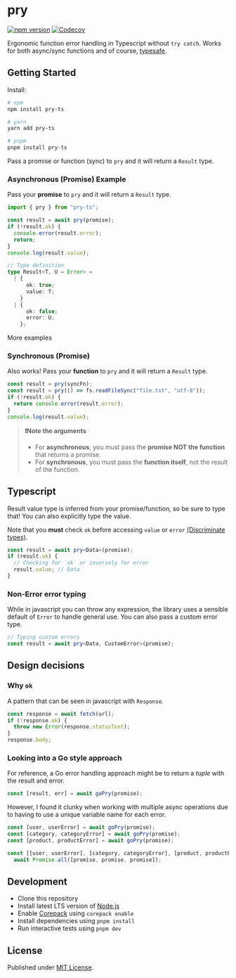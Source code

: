 # pry

[![npm version][npm-version-src]][npm-version-href]
[![Codecov][codecov-src]][codecov-href]

Ergonomic function error handling in Typescript without `try catch`. Works for both async/sync functions and of course, [typesafe](#typescript).

## Getting Started

Install:

```sh
# npm
npm install pry-ts

# yarn
yarn add pry-ts

# pnpm
pnpm install pry-ts
```

Pass a promise or function (sync) to `pry` and it will return a `Result` type.

### Asynchronous (Promise) Example

Pass your **promise** to `pry` and it will return a `Result` type.

```typescript
import { pry } from "pry-ts";

const result = await pry(promise);
if (!result.ok) {
  console.error(result.error);
  return;
}
console.log(result.value);

// Type definition
type Result<T, U = Error> =
  | {
      ok: true;
      value: T;
    }
  | {
      ok: false;
      error: U;
    };
```

More examples

### Synchronous (Promise)

Also works! Pass your **function** to `pry` and it will return a `Result` type.

```typescript
const result = pry(syncFn);
const result = pry(() => fs.readFileSync("file.txt", "utf-8"));
if (!result.ok) {
  return console.error(result.error);
}
console.log(result.value);
```

> **❗️Note the arguments**
>
> - For **asynchronous**, you must pass the **promise NOT the function** that returns a promise.
> - For **synchronous**, you must pass the **function itself**, not the result of the function.

## Typescript

Result value type is inferred from your promise/function, so be sure to type that! You can also explicitly type the value.

Note that you **must** check `ok` before accessing `value` or `error` [(Discriminate types)](https://www.typescriptlang.org/play#example/discriminate-types).

```typescript
const result = await pry<Data>(promise);
if (result.ok) {
  // Checking for `ok` or inversely for error
  result.value; // Data
}
```

### Non-Error error typing

While in javascript you can throw any expression, the library uses a sensible default of `Error` to handle general use. You can also pass a custom error type.

```typescript
// Typing custom errors
const result = await pry<Data, CustomError>(promise);
```

## Design decisions

### Why `ok`

A pattern that can be seen in javascript with `Response`.

```typescript
const response = await fetch(url);
if (!response.ok) {
  throw new Error(response.statusText);
}
response.body;
```

### Looking into a Go style approach

For reference, a Go error handling approach might be to return a _tuple_ with the result and error.

```typescript
const [result, err] = await goPry(promise);
```

However, I found it clunky when working with multiple async operations due to having to use a unique variable name for each error.

```typescript
const [user, userError] = await goPry(promise);
const [category, categoryError] = await goPry(promise);
const [product, productError] = await goPry(promise);

const [[user, userError], [category, categoryError], [product, productError]] =
  await Promise.all([promise, promise, promise]);
```

## Development

- Clone this repository
- Install latest LTS version of [Node.js](https://nodejs.org/en/)
- Enable [Corepack](https://github.com/nodejs/corepack) using `corepack enable`
- Install dependencies using `pnpm install`
- Run interactive tests using `pnpm dev`

## License

Published under [MIT License](./LICENSE).

<!-- Badges -->

[npm-version-src]: https://img.shields.io/npm/v/pry-ts?style=flat&colorA=18181B&colorB=F0DB4F
[npm-version-href]: https://npmjs.com/package/pry-ts
[codecov-src]: https://img.shields.io/codecov/c/gh/ryoid/pry/main?style=flat&colorA=18181B&colorB=F0DB4F
[codecov-href]: https://codecov.io/gh/ryoid/pry
